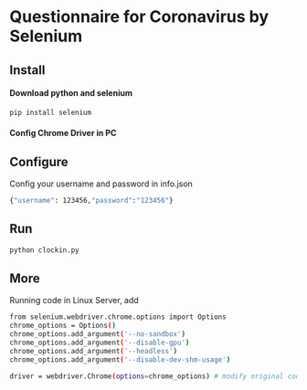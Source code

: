 # Questionnaire for Coronavirus by Selenium

## Install

#### Download python and selenium

```bash
pip install selenium
```

#### Config Chrome Driver in PC

## Configure

Config your username and password in info.json

```bash
{"username": 123456,"password":"123456"}
```

## Run

```bash
python clockin.py
```

## More

Running code in Linux Server, add

```bash
from selenium.webdriver.chrome.options import Options
chrome_options = Options()
chrome_options.add_argument('--no-sandbox')
chrome_options.add_argument('--disable-gpu')
chrome_options.add_argument('--headless')
chrome_options.add_argument('--disable-dev-shm-usage')

driver = webdriver.Chrome(options=chrome_options) # modify original code
```

